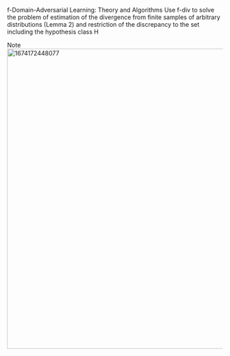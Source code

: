 f-Domain-Adversarial Learning: Theory and Algorithms
Use f-div to solve the problem of 
estimation of the divergence from finite samples of arbitrary distributions (Lemma 2) and 
restriction of the discrepancy to the set including the hypothesis class H


Note
<img width="700" alt="1674172448077" src="https://user-images.githubusercontent.com/46414159/213587886-3ab28aed-879f-412f-bdf7-9043d1ff8025.png">

